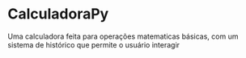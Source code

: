 # CalculadoraPy
Uma calculadora feita para operações matematicas básicas, com um sistema de histórico
que permite o usuário interagir 
